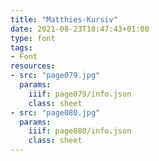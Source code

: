 ```yaml
---
title: "Matthies-Kursiv"
date: 2021-08-23T18:47:43+01:00
type: font
tags:
- Font
resources:
- src: "page079.jpg"
  params:
    iiif: page079/info.json
    class: sheet
- src: "page080.jpg"
  params:
    iiif: page080/info.json
    class: sheet
---
```

